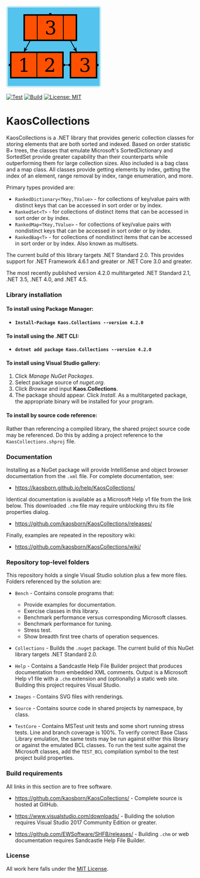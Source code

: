 ![logo](Images/KaosCollections-218.png)

[![Test](https://github.com/kaosborn/KaosCollections/workflows/Test/badge.svg)](https://github.com/kaosborn/KaosCollections/blob/master/.github/workflows/Test.yml)
[![Build](https://github.com/kaosborn/KaosCollections/workflows/Build/badge.svg)](https://github.com/kaosborn/KaosCollections/blob/master/.github/workflows/Build.yml)
[![License: MIT](https://img.shields.io/badge/License-MIT-yellow.svg)](https://github.com/kaosborn/KaosCollections/blob/master/LICENSE)

# KaosCollections

KaosCollections is a .NET library that provides generic collection classes
for storing elements that are both sorted and indexed.
Based on order statistic B+ trees,
the classes that emulate Microsoft's SortedDictionary and SortedSet
provide greater capability than their counterparts while outperforming them for large collection sizes.
Also included is a bag class and a map class.
All classes provide getting elements by index, getting the index of an element, range removal by index, range enumeration, and more.

Primary types provided are:

* `RankedDictionary<TKey,TValue>` - for collections of key/value pairs with distinct keys that can be accessed in sort order or by index.
* `RankedSet<T>` - for collections of distinct items that can be accessed in sort order or by index.
* `RankedMap<TKey,TValue>` - for collections of key/value pairs with nondistinct keys that can be accessed in sort order or by index.
* `RankedBag<T>` - for collections of nondistinct items that can be accessed in sort order or by index. Also known as multisets.

The current build of this library targets .NET Standard 2.0.
This provides support for .NET Framework 4.6.1 and greater or .NET Core 3.0 and greater.

The most recently published version 4.2.0 multitargeted .NET Standard 2.1, .NET 3.5, .NET 4.0, and .NET 4.5.

### Library installation

#### To install using Package Manager:

* **`Install-Package Kaos.Collections --version 4.2.0`**

#### To install using the .NET CLI:

* **`dotnet add package Kaos.Collections --version 4.2.0`**

#### To install using Visual Studio gallery:

1. Click *Manage NuGet Packages*.
2. Select package source of *nuget.org*.
3. Click *Browse* and input **Kaos.Collections**.
4. The package should appear. Click *Install*.
As a multitargeted package, the appropriate binary will be installed for your program.

#### To install by source code reference:

Rather than referencing a compiled library, the shared project source code may be referenced.
Do this by adding a project reference to the `KaosCollections.shproj` file.

### Documentation

Installing as a NuGet package will provide IntelliSense and object browser documentation from the `.xml` file.
For complete documentation, see:

* https://kaosborn.github.io/help/KaosCollections/

Identical documentation is available as a Microsoft Help v1 file from the link below.
This downloaded `.chm` file may require unblocking thru its file properties dialog.

* https://github.com/kaosborn/KaosCollections/releases/

Finally, examples are repeated in the repository wiki:

* https://github.com/kaosborn/KaosCollections/wiki/

### Repository top-level folders

This repository holds a single Visual Studio solution plus a few more files.
Folders referenced by the solution are:

* `Bench` - Contains console programs that:

  * Provide examples for documentation.
  * Exercise classes in this library.
  * Benchmark performance versus corresponding Microsoft classes.
  * Benchmark performance for tuning.
  * Stress test.
  * Show breadth first tree charts of operation sequences.

* `Collections` - Builds the `.nuget` package.
The current build of this NuGet library targets .NET Standard 2.0.

* `Help` - Contains a Sandcastle Help File Builder project that produces documentation from embedded XML comments.
Output is a Microsoft Help v1 file with a `.chm` extension and (optionally) a static web site.
Building this project requires Visual Studio.

* `Images` - Contains SVG files with renderings.

* `Source` - Contains source code in shared projects by namespace, by class.

* `TestCore` - Contains MSTest unit tests and some short running stress tests.
Line and branch coverage is 100%.
To verify correct Base Class Library emulation,
the same tests may be run against either this library or against the emulated BCL classes.
To run the test suite against the Microsoft classes,
add the `TEST_BCL` compilation symbol to the test project build properties.

### Build requirements

All links in this section are to free software.

* https://github.com/kaosborn/KaosCollections/ - Complete source is hosted at GitHub.

* https://www.visualstudio.com/downloads/ - Building the solution requires Visual Studio 2017 Community Edition or greater.

* https://github.com/EWSoftware/SHFB/releases/ - Building `.chm` or web documentation requires Sandcastle Help File Builder.

### License

All work here falls under the [MIT License](/LICENSE).
